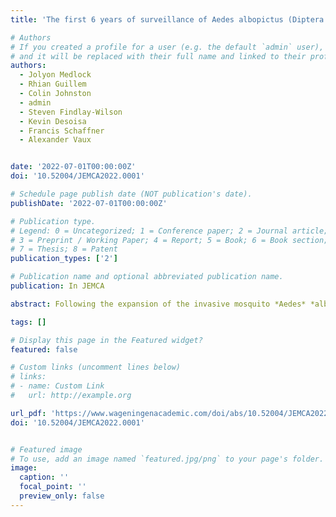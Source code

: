 ```yaml
---
title: 'The first 6 years of surveillance of Aedes albopictus (Diptera: Culicidae) in Gibraltar'

# Authors
# If you created a profile for a user (e.g. the default `admin` user), write the username (folder name) here
# and it will be replaced with their full name and linked to their profile.
authors:
  - Jolyon Medlock
  - Rhian Guillem
  - Colin Johnston
  - admin
  - Steven Findlay-Wilson
  - Kevin Desoisa
  - Francis Schaffner
  - Alexander Vaux


date: '2022-07-01T00:00:00Z'
doi: '10.52004/JEMCA2022.0001'

# Schedule page publish date (NOT publication's date).
publishDate: '2022-07-01T00:00:00Z'

# Publication type.
# Legend: 0 = Uncategorized; 1 = Conference paper; 2 = Journal article;
# 3 = Preprint / Working Paper; 4 = Report; 5 = Book; 6 = Book section;
# 7 = Thesis; 8 = Patent
publication_types: ['2']

# Publication name and optional abbreviated publication name.
publication: In JEMCA

abstract: Following the expansion of the invasive mosquito *Aedes* *albopictus* (Diptera, Culicidae) through Spain along the Mediterranean coast, mosquito surveillance was established in Gibraltar in 2016. This paper reports on the first detection of *Ae*. *albopictus* in Gibraltar in 2017 as well as subsequent efforts to monitor the establishment of the species, including longitudinal data over several years since 2018, and results of a snapshot survey in 2021 on adult mosquito density. *Aedes* *albopictus* has become established across most of Gibraltar, with defined seasonality from August to October, slightly later than the peak in *Culex* *pipiens* densities. The larval habitats for Ae. albopictus remain largely enigmatic. Mosquito samples tested for chikungunya and West Nile virus were all found to be negative, and this paper includes recommendations for future control efforts and infectious disease risk assessment.

tags: []

# Display this page in the Featured widget?
featured: false

# Custom links (uncomment lines below)
# links:
# - name: Custom Link
#   url: http://example.org

url_pdf: 'https://www.wageningenacademic.com/doi/abs/10.52004/JEMCA2022.0001'
doi: '10.52004/JEMCA2022.0001'


# Featured image
# To use, add an image named `featured.jpg/png` to your page's folder.
image:
  caption: ''
  focal_point: ''
  preview_only: false
---
```

